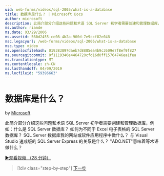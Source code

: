 ```yaml
---
uid: web-forms/videos/sql-2005/what-is-a-database
title: 数据库是什么？ | Microsoft Docs
author: microsoft
description: 此简介部分介绍这些问题和术语 SQL Server 初学者需要创建和管理数据库，例如：什么是 SQL Server 数据库？ 如何...
ms.author: riande
ms.date: 03/29/2006
ms.assetid: 560d2455-ce08-4b2a-900d-7e9ccf82e048
msc.legacyurl: /web-forms/videos/sql-2005/what-is-a-database
msc.type: video
ms.openlocfilehash: 019383897daeb7d8885ea4b9c3609e7f8ef9f827
ms.sourcegitcommit: 0f1119340e4464720cfd16d0ff15764746ea1fea
ms.translationtype: MT
ms.contentlocale: zh-CN
ms.lasthandoff: 04/09/2019
ms.locfileid: "59396663"
---
```

# <a name="what-is-a-database"></a>数据库是什么？

by [Microsoft](https://github.com/microsoft)

此简介部分介绍这些问题和术语 SQL Server 初学者需要创建和管理数据库，例如：什么是 SQL Server 数据库？ 如何为不同于 Excel 电子表格的 SQL Server 数据库？ SQL Server 数据库我的网站或软件应用程序中做什么？ 与 Visual Studio 速成版的 SQL Server Express 的关系是什么？ "ADO.NET"意味着等术语做什么？

[&#9654;观看视频 （28 分钟）](https://channel9.msdn.com/Blogs/ASP-NET-Site-Videos/what-is-a-database)

> [!div class="step-by-step"]
> [下一步](understanding-database-tables-and-records.md)
